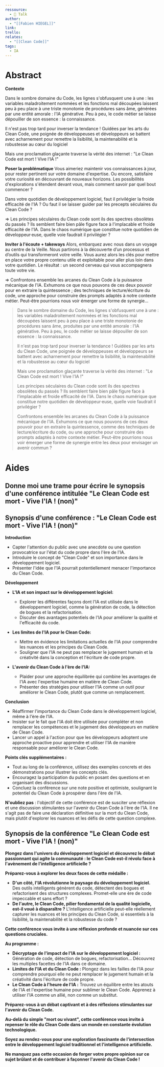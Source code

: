 ```yaml
---
ressource:
  - 🎥 Talk
author:
  - "[[Fabien HIEGEL]]"
link: 
trello: 
relates:
  - "[[Clean Code]]"
tags:
  - IA
---
```

# Abstract

**Contexte** 

Dans le sombre domaine du Code, les lignes s'obfusquent une à une : les variables maladroitement nommées et les fonctions mal découpées laissent peu à peu place à une triste monotonie de procédures sans âme, générées par une entité amorale : l'IA générative. Peu à peu, le code métier se laisse dépouiller de son essence : la connaissance.

Il n'est pas trop tard pour inverser la tendance ! Guidées par les arts du Clean Code, une poignée de développeuses et développeurs se battent avec acharnement pour remettre la lisibilité, la maintenabilité et la robustesse au cœur du logiciel

Mais une proclamation glaçante traverse la vérité des internet : "Le Clean Code est mort ! Vive l'IA !"

**Poser la problématique**
Vous aimeriez maintenir vos connaissances à jour, pour rester pertinent sur votre domaine d'expertise. Ou encore, satisfaire votre curiosité en découvrant de nouveaux horizons. Les possibilités d'explorations s'étendent devant vous, mais comment savoir par quel bout commencer ?

Dans votre quotidien de développement logiciel, faut il privilégier la froide efficacité de l'IA ? Ou faut il se laisser guider par les precepts séculaires du Clean Code ?

=> Les principes séculaires du Clean code sont ils des spectres obsolètes du passés ? Ils semblent faire bien pâle figure face à l'implacable et froide efficacité de l'IA. Dans le chaos numérique que constitue notre quotidien de développeur·euse, quelle voie faudrait il privilégier ?

**Inviter à l'écoute + takeways**
Alors, embarquez avec nous dans un voyage au centre de la Veille. Nous partirons à la découverte d’un processus et d’outils qui transformeront votre veille. Vous aurez alors les clés pour mettre en place votre propre contenu utile et exploitable pour aller plus loin dans votre quotidien. Le résultat : un second cerveau qui vous accompagnera toute votre vie.

=> Confrontons ensemble les arcanes du Clean Code à la puissance mécanique de l'IA. Exhumons ce que nous pouvons de ces deux pouvoir pour en extraire la quintessence ; des techniques de lecture/écriture du code, une approche pour construire des prompts adaptés à notre contexte métier. Peut-être pourrions nous voir émerger une forme de synergie...

> Dans le sombre domaine du Code, les lignes s'obfusquent une à une : les variables maladroitement nommées et les fonctions mal découpées laissent peu à peu place à une triste monotonie de procédures sans âme, produites par une entité amorale : l'IA générative. Peu à peu, le code métier se laisse dépouiller de son essence : la connaissance.
> 
> Il n'est pas trop tard pour inverser la tendance ! Guidées par les arts du Clean Code, une poignée de développeuses et développeurs se battent avec acharnement pour remettre la lisibilité, la maintenabilité et la robustesse au cœur du logiciel
> 
> Mais une proclamation glaçante traverse la vérité des internet : "Le Clean Code est mort ! Vive l'IA !"
> 
> Les principes séculaires du Clean code sont ils des spectres obsolètes du passés ? Ils semblent faire bien pâle figure face à l'implacable et froide efficacité de l'IA. Dans le chaos numérique que constitue notre quotidien de développeur·euse, quelle voie faudrait il privilégier ?
> 
> Confrontons ensemble les arcanes du Clean Code à la puissance mécanique de l'IA. Exhumons ce que nous pouvons de ces deux pouvoir pour en extraire la quintessence, comme des techniques de lecture/écriture du code, ou une approche pour construire des prompts adaptés à notre contexte métier. Peut-être pourrions nous voir émerger une forme de synergie entre les deux pour envisager un avenir commun ?

# Aides
## Donne moi une trame pour écrire le synopsis d'une conférence intitulée "Le Clean Code est mort - Vive l'IA ! (non)"

## Synopsis d'une conférence : "Le Clean Code est mort - Vive l'IA ! (non)"

**Introduction**

- Capter l'attention du public avec une anecdote ou une question provocatrice sur l'état du code propre dans l'ère de l'IA.
- Introduire le concept de "Clean Code" et son importance dans le développement logiciel.
- Présenter l'idée que l'IA pourrait potentiellement menacer l'importance du Clean Code.

**Développement**

- **L'IA et son impact sur le développement logiciel:**
    
    - Explorer les différentes façons dont l'IA est utilisée dans le développement logiciel, comme la génération de code, la détection de bogues et la refactorisation.
    - Discuter des avantages potentiels de l'IA pour améliorer la qualité et l'efficacité du code.
- **Les limites de l'IA pour le Clean Code:**
    
    - Mettre en évidence les limitations actuelles de l'IA pour comprendre les nuances et les principes du Clean Code.
    - Souligner que l'IA ne peut pas remplacer le jugement humain et la créativité dans la conception et l'écriture de code propre.
- **L'avenir du Clean Code à l'ère de l'IA:**
    
    - Plaider pour une approche équilibrée qui combine les avantages de l'IA avec l'expertise humaine en matière de Clean Code.
    - Présenter des stratégies pour utiliser l'IA comme un outil pour améliorer le Clean Code, plutôt que comme un remplacement.

**Conclusion**

- Réaffirmer l'importance du Clean Code dans le développement logiciel, même à l'ère de l'IA.
- Insister sur le fait que l'IA doit être utilisée pour compléter et non remplacer les compétences et le jugement des développeurs en matière de Clean Code.
- Lancer un appel à l'action pour que les développeurs adoptent une approche proactive pour apprendre et utiliser l'IA de manière responsable pour améliorer le Clean Code.

**Points clés supplémentaires :**

- Tout au long de la conférence, utilisez des exemples concrets et des démonstrations pour illustrer les concepts clés.
- Encouragez la participation du public en posant des questions et en organisant des discussions.
- Concluez la conférence sur une note positive et optimiste, soulignant le potentiel du Clean Code à prospérer dans l'ère de l'IA.

**N'oubliez pas** : l'objectif de cette conférence est de susciter une réflexion et une discussion stimulantes sur l'avenir du Clean Code à l'ère de l'IA. Il ne s'agit pas de faire une déclaration définitive sur la mort du Clean Code, mais plutôt d'explorer les nuances et les défis de cette question complexe.

## Synopsis de la conférence "Le Clean Code est mort - Vive l'IA ! (non)"

**Plongez dans l'univers du développement logiciel et découvrez le débat passionnant qui agite la communauté : le Clean Code est-il révolu face à l'avènement de l'intelligence artificielle ?**

**Préparez-vous à explorer les deux faces de cette médaille :**

- **D'un côté, l'IA révolutionne le paysage du développement logiciel.** Des outils intelligents génèrent du code, détectent des bogues et refactorisent des structures complexes. Promet-elle une ère de code impeccable et sans effort ?
- **De l'autre, le Clean Code, pilier fondamental de la qualité logicielle, est-il voué à disparaître ?** L'intelligence artificielle peut-elle réellement capturer les nuances et les principes du Clean Code, si essentiels à la lisibilité, la maintenabilité et la robustesse du code ?

**Cette conférence vous invite à une réflexion profonde et nuancée sur ces questions cruciales.**

**Au programme :**

- **Décryptage de l'impact de l'IA sur le développement logiciel :** Génération de code, détection de bogues, refactorisation... Découvrez les multiples facettes de l'IA dans ce domaine.
- **Limites de l'IA et du Clean Code :** Plongez dans les failles de l'IA pour comprendre pourquoi elle ne peut remplacer le jugement humain et la créativité dans l'écriture de code propre.
- **Le Clean Code à l'heure de l'IA :** Trouvez un équilibre entre les atouts de l'IA et l'expertise humaine pour sublimer le Clean Code. Apprenez à utiliser l'IA comme un allié, non comme un substitut.

**Préparez-vous à un débat captivant et à des réflexions stimulantes sur l'avenir du Clean Code.**

**Au-delà du simple "mort ou vivant", cette conférence vous invite à repenser le rôle du Clean Code dans un monde en constante évolution technologique.**

**Soyez au rendez-vous pour une exploration fascinante de l'intersection entre le développement logiciel traditionnel et l'intelligence artificielle.**

**Ne manquez pas cette occasion de forger votre propre opinion sur ce sujet brûlant et de contribuer à façonner l'avenir du Clean Code !**